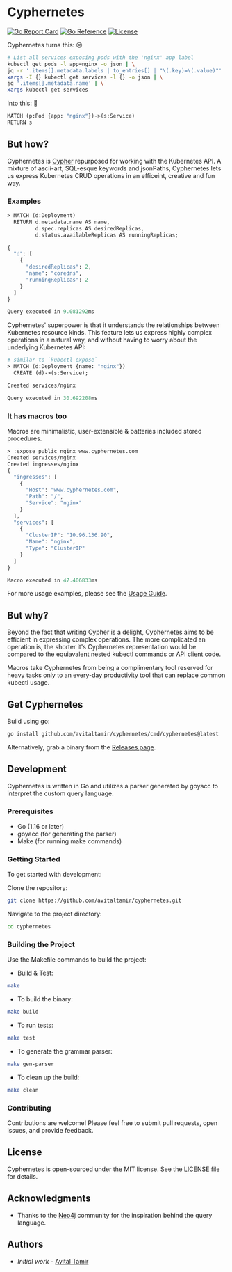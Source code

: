 # Cyphernetes

[![Go Report Card](https://goreportcard.com/badge/github.com/avitaltamir/cyphernetes)](https://goreportcard.com/report/github.com/avitaltamir/cyphernetes)
[![Go Reference](https://pkg.go.dev/badge/github.com/avitaltamir/cyphernetes.svg)](https://pkg.go.dev/github.com/avitaltamir/cyphernetes)
[![License](https://img.shields.io/badge/License-MIT-blue.svg)](https://opensource.org/licenses/MIT)

Cyphernetes turns this: 😣
```bash
# List all services exposing pods with the 'nginx' app label
kubectl get pods -l app=nginx -o json | \
jq -r '.items[].metadata.labels | to_entries[] | "\(.key)=\(.value)"' | \
xargs -I {} kubectl get services -l {} -o json | \
jq '.items[].metadata.name' | \
xargs kubectl get services
```

Into this: 🤩 
```graphql
MATCH (p:Pod {app: "nginx"})->(s:Service)
RETURN s
```

## But how?

Cyphernetes is [Cypher](https://neo4j.com/developer/cypher/) repurposed for working with the Kubernetes API. A mixture of ascii-art, SQL-esque keywords and jsonPaths, Cyphernetes lets us express Kubernetes CRUD operations in an efficeint, creative and fun way.

### Examples
```graphql
> MATCH (d:Deployment)
  RETURN d.metadata.name AS name, 
         d.spec.replicas AS desiredReplicas, 
         d.status.availableReplicas AS runningReplicas;

{
  "d": [
    {
      "desiredReplicas": 2,
      "name": "coredns",
      "runningReplicas": 2
    }
  ]
}

Query executed in 9.081292ms
```

Cyphernetes' superpower is that it understands the relationships between Kubernetes resource kinds.
This feature lets us express highly complex operations in a natural way, and without having to worry about the underlying Kubernetes API:

```graphql
# similar to `kubectl expose`
> MATCH (d:Deployment {name: "nginx"})
  CREATE (d)->(s:Service);

Created services/nginx

Query executed in 30.692208ms
```

### It has macros too
Macros are minimalistic, user-extensible & batteries included stored procedures.
```graphql
> :expose_public nginx www.cyphernetes.com
Created services/nginx
Created ingresses/nginx
{
  "ingresses": [
    {
      "Host": "www.cyphernetes.com",
      "Path": "/",
      "Service": "nginx"
    }
  ],
  "services": [
    {
      "ClusterIP": "10.96.136.90",
      "Name": "nginx",
      "Type": "ClusterIP"
    }
  ]
}

Macro executed in 47.406833ms
```

For more usage examples, please see the [Usage Guide](https://github.com/AvitalTamir/cyphernetes/blob/main/USAGE.md).

## But why?

Beyond the fact that writing Cypher is a delight, Cyphernetes aims to be efficient in expressing complex operations.
The more complicated an operation is, the shorter it's Cyphernetes representation would be compared to the equiavalent nested kubectl commands or API client code.

Macros take Cyphernetes from being a complimentary tool reserved for heavy tasks only to an every-day productivity tool that can replace common kubectl usage.

## Get Cyphernetes

Build using go:

```bash
go install github.com/avitaltamir/cyphernetes/cmd/cyphernetes@latest
```

Alternatively, grab a binary from the [Releases page](https://github.com/AvitalTamir/cyphernetes/releases).

## Development

Cyphernetes is written in Go and utilizes a parser generated by goyacc to interpret the custom query language.

### Prerequisites

* Go (1.16 or later)
* goyacc (for generating the parser)
* Make (for running make commands)

### Getting Started

To get started with development:

Clone the repository:

```bash
git clone https://github.com/avitaltamir/cyphernetes.git
```

Navigate to the project directory:

```bash
cd cyphernetes
```

### Building the Project

Use the Makefile commands to build the project:

* Build & Test:

```bash
make
```

* To build the binary:

```bash
make build
```

* To run tests:

```bash
make test
```

* To generate the grammar parser:

```bash
make gen-parser
```

* To clean up the build:

```bash
make clean
```

### Contributing

Contributions are welcome! Please feel free to submit pull requests, open issues, and provide feedback.

## License

Cyphernetes is open-sourced under the MIT license. See the [LICENSE](LICENSE) file for details.

## Acknowledgments

* Thanks to the [Neo4j](https://neo4j.com/) community for the inspiration behind the query language.

## Authors

* _Initial work_ - [Avital Tamir](https://github.com/avitaltamir)
